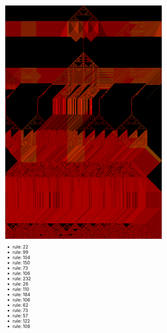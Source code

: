 ![photo](./output.png) 
 * rule: 22
* rule: 99
* rule: 104
* rule: 150
* rule: 73
* rule: 106
* rule: 232
* rule: 26
* rule: 110
* rule: 184
* rule: 106
* rule: 62
* rule: 73
* rule: 57
* rule: 122
* rule: 108

